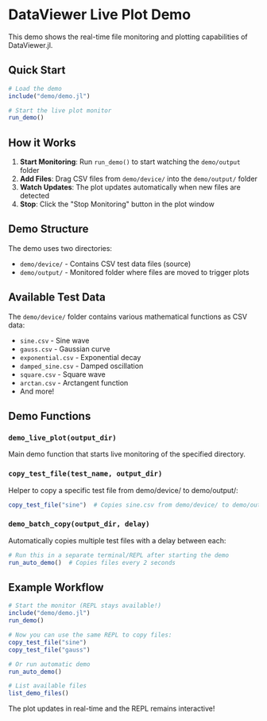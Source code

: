 # DataViewer Live Plot Demo

This demo shows the real-time file monitoring and plotting capabilities of DataViewer.jl.

## Quick Start

```julia
# Load the demo
include("demo/demo.jl")

# Start the live plot monitor
run_demo()
```

## How it Works

1. **Start Monitoring**: Run `run_demo()` to start watching the `demo/output` folder
2. **Add Files**: Drag CSV files from `demo/device/` into the `demo/output/` folder
3. **Watch Updates**: The plot updates automatically when new files are detected
4. **Stop**: Click the "Stop Monitoring" button in the plot window

## Demo Structure

The demo uses two directories:
- `demo/device/` - Contains CSV test data files (source)
- `demo/output/` - Monitored folder where files are moved to trigger plots

## Available Test Data

The `demo/device/` folder contains various mathematical functions as CSV data:

- `sine.csv` - Sine wave
- `gauss.csv` - Gaussian curve
- `exponential.csv` - Exponential decay
- `damped_sine.csv` - Damped oscillation
- `square.csv` - Square wave
- `arctan.csv` - Arctangent function
- And more!

## Demo Functions

### `demo_live_plot(output_dir)`
Main demo function that starts live monitoring of the specified directory.

### `copy_test_file(test_name, output_dir)`
Helper to copy a specific test file from demo/device/ to demo/output/:
```julia
copy_test_file("sine")  # Copies sine.csv from demo/device/ to demo/output/
```

### `demo_batch_copy(output_dir, delay)`
Automatically copies multiple test files with a delay between each:
```julia
# Run this in a separate terminal/REPL after starting the demo
run_auto_demo()  # Copies files every 2 seconds
```

## Example Workflow

```julia
# Start the monitor (REPL stays available!)
include("demo/demo.jl")
run_demo()

# Now you can use the same REPL to copy files:
copy_test_file("sine")
copy_test_file("gauss")

# Or run automatic demo
run_auto_demo()

# List available files
list_demo_files()
```

The plot updates in real-time and the REPL remains interactive!
